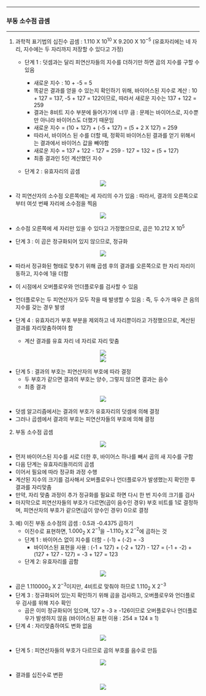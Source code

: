 -----
### 부동 소수점 곱셈
-----
1. 과학적 표기법의 십진수 곱셈 : 1.110 X $10^{10}$ X 9.200 X $10^{-5}$ (유효자리에는 네 자리, 지수에는 두 자리까지 저장할 수 있다고 가정)
   - 단계 1 : 덧셈과는 달리 피연산자들의 지수를 더하기만 하면 곱의 지수를 구할 수 있음
     + 새로운 지수 : 10 + -5 = 5
     + 똑같은 결과를 얻을 수 있는지 확인하기 위해, 바이어스된 지수로 계산 : 10 + 127 = 137, -5 + 127 = 122이므로, 따라서 새로운 지수는 137 + 122 = 259
     + 결과는 8비트 지수 부분에 들어가기에 너무 큼 : 문제는 바이어스로, 지수뿐만 아니라 바이어스도 더했기 때문임
     + 새로운 지수 = (10 + 127) + (-5 + 127) = (5 + 2 X 127) = 259
     + 따라서, 바이어스 된 수를 더할 때, 정확히 바이어스된 결과를 얻기 위해서는 결과에서 바이어스 값을 빼야함
     + 새로운 지수 = 137 + 122 - 127 = 259 - 127 = 132 = (5 + 127)
     + 최종 결과인 5인 계산했던 지수

   - 단계 2 : 유효자리의 곱셈
<div align="center">
<img src="https://github.com/user-attachments/assets/279dbcf3-733a-4027-9046-22e2d9c88553">
</div>

   - 각 피연산자의 소수점 오른쪽에는 세 자리의 수가 있음 : 따라서, 결과의 오른쪽으로부터 여섯 번째 자리에 소수점을 찍음
<div align="center">
<img src="https://github.com/user-attachments/assets/aaa6657c-a87d-4dc6-8668-9ff27c38af97">
</div>

   - 소수점 오른쪽에 세 자리만 있을 수 있다고 가정했으므로, 곱은 10.212 X $10^{5}$

   - 단계 3 : 이 곱은 정규화되어 있지 않으므로, 정규화
<div align="center">
<img src="https://github.com/user-attachments/assets/af3d1ff9-32e2-44e0-8edc-b26063054f8f">
</div>

   - 따라서 정규화된 형태로 맞추기 위해 곱셈 후의 결과를 오른쪽으로 한 자리 자리이동하고, 지수에 1을 더함
   - 이 시점에서 오버플로우와 언더플로우를 검사할 수 있음
   - 언더플로우는 두 피연산자가 모두 작을 때 발생할 수 있음 : 즉, 두 수가 매우 큰 음의 지수를 갖는 경우 발생

   - 단계 4 : 유효자리가 부호 부분을 제외하고 네 자리뿐이라고 가정했으므로, 계산된 결과를 자리맞춤하여야 함
     + 계산 결과를 유효 자리 네 자리로 자리 맞춤
<div align="center">
<img src="https://github.com/user-attachments/assets/df20685f-edb6-4b4e-bf06-0c8f68af0d78">
</div>

<div align="center">
<img src="https://github.com/user-attachments/assets/1f516cb6-f81a-4737-acbe-ccf1acaacd8c">
</div>

   - 단계 5 : 결과의 부호는 피연산자의 부호에 따라 결정
     + 두 부호가 같으면 결과의 부호는 양수, 그렇지 않으면 결과는 음수
     + 최종 결과
<div align="center">
<img src="https://github.com/user-attachments/assets/fa8f4e7b-17bb-4278-8ebe-59d90d7e60a9">
</div>

   - 덧셈 알고리즘에서는 결과의 부호가 유효자리의 덧셈에 의해 결정
   - 그러나 곱셈에서 결과의 부호는 피연산자들의 부호에 의해 결정

2. 부동 소수점 곱셈
<div align="center">
<img src="https://github.com/user-attachments/assets/e3ba7be3-ec25-469f-a6ec-fa7efc730d92">
</div>

   - 먼저 바이어스된 지수를 서로 더한 후, 바이어스 하나를 빼서 곱의 새 지수를 구함
   - 다음 단계는 유효자리들끼리의 곱셈
   - 이어서 필요에 따라 정규화 과정 수행
   - 계산된 지수의 크기를 검사해서 오버플로우나 언더플로우가 발생했는지 확인한 후 결과를 자리맞춤
   - 만약, 자리 맞춤 과정이 추가 정규화를 필요로 하면 다시 한 번 지수의 크기를 검사
   - 마지막으로 피연산자들의 부호가 다르면(곱이 음수인 경우) 부호 비트를 1로 결정하며, 피연산자의 부호가 같으면(곱이 양수인 경우) 0으로 결정

3. 예) 이진 부동 소수점의 곱셈 : 0.5과 -0.4375 곱하기
   - 이진수로 표현하면, $1.000_{2}$ X $2^{-1}$을 $-1.110_{2}$ X $2^{-2}$에 곱하는 것
   - 단계 1 : 바이어스 없이 지수를 더함 - (-1) + (-2) = -3
     + 바이어스된 표현을 사용 : (-1 + 127) + (-2 + 127) - 127 = (-1 + -2) + (127 + 127 - 127) = -3 + 127 = 123
   - 단계 2: 유효자리를 곱함
<div align="center">
<img src="https://github.com/user-attachments/assets/81968c4f-5363-4a6c-ae36-a33801836cae">
</div>

   - 곱은 $1.110000_{2}$ X $2^{-3}$이지만, 4비트로 맞춰야 하므로 $1.110_{2}$ X $2^{-3}$
   - 단계 3 : 정규화되어 있는지 확인하기 위해 곱을 검사하고, 오버플로우와 언더플로우 검사를 위해 지수 확인
     + 곱은 이미 정규화되어 있으며, 127 ≥ -3 ≥ -126이므로 오버플로우나 언더플로우가 발생하지 않음 (바이어스된 표현 이용 : 254 ≥ 124 ≥ 1)
   - 단계 4 : 자리맞춤하여도 변화 없음
<div align="center">
<img src="https://github.com/user-attachments/assets/9713ebe9-7751-413f-a0f5-9540ffc89a79">
</div>

   - 단계 5 : 피연산자들의 부호가 다르므로 곱의 부호를 음수로 만듬
<div align="center">
<img src="https://github.com/user-attachments/assets/0c39883f-f2b4-4db2-88c9-e5f84fae2ef9">
</div>

   - 결과를 십진수로 변환
<div align="center">
<img src="https://github.com/user-attachments/assets/38f60b9f-f892-4e5a-b381-651cc6daa73a">
</div>
